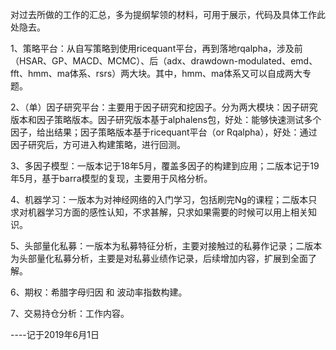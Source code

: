 


对过去所做的工作的汇总，多为提纲挈领的材料，可用于展示，代码及具体工作此处隐去。


1、策略平台：从自写策略到使用ricequant平台，再到落地rqalpha，涉及前（HSAR、GP、MACD、MCMC）、后（adx、drawdown-modulated、emd、fft、hmm、ma体系、rsrs）两大块。其中，hmm、ma体系又可以自成两大专题。

2、（单）因子研究平台：主要用于因子研究和挖因子。分为两大模块：因子研究版本和因子策略版本。因子研究版本基于alphalens包，好处：能够快速测试多个因子，给出结果；因子策略版本基于ricequant平台（or Rqalpha），好处：通过因子研究后，方可进入构建策略，进行回测。

3、多因子模型：一版本记于18年5月，覆盖多因子的构建到应用；二版本记于19年5月，基于barra模型的复现，主要用于风格分析。

4、机器学习：一版本为对神经网络的入门学习，包括刷完Ng的课程；二版本只求对机器学习方面的感性认知，不求甚解，只求如果需要的时候可以用上相关知识。

5、头部量化私募：一版本为私募特征分析，主要对接触过的私募作记录；二版本为头部量化私募分析，主要是对私募业绩作记录，后续增加内容，扩展到全面了解。

6、期权：希腊字母归因 和 波动率指数构建。

7、交易持仓分析：工作内容。




----记于2019年6月1日
